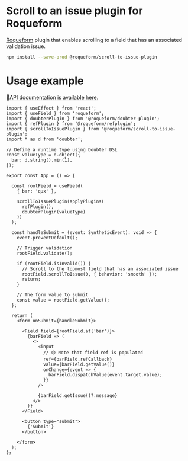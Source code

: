 # Scroll to an issue plugin for Roqueform

[Roqueform](https://github.com/smikhalevski/roqueform#readme) plugin that enables scrolling to a field that has an
associated validation issue.

```sh
npm install --save-prod @roqueform/scroll-to-issue-plugin
```

# Usage example

🔎[API documentation is available here.](https://smikhalevski.github.io/roqueform/modules/scroll_to_issue_plugin_src_main.html)

```tsx
import { useEffect } from 'react';
import { useField } from 'roqueform';
import { doubterPlugin } from '@roqueform/doubter-plugin';
import { refPlugin } from '@roqueform/refplugin';
import { scrollToIssuePlugin } from '@roqueform/scroll-to-issue-plugin';
import * as d from 'doubter';

// Define a runtime type using Doubter DSL
const valueType = d.object({
  bar: d.string().min(1),
});

export const App = () => {

  const rootField = useField(
    { bar: 'qux' },

    scrollToIssuePlugin(applyPlugins(
      refPlugin(),
      doubterPlugin(valueType)
    ))
  );

  const handleSubmit = (event: SyntheticEvent): void => {
    event.preventDefault();

    // Trigger validation
    rootField.validate();

    if (rootField.isInvalid()) {
      // Scroll to the topmost field that has an associated issue
      rootField.scrollToIssue(0, { behavior: 'smooth' });
      return;
    }

    // The form value to submit
    const value = rootField.getValue();
  };

  return (
    <form onSubmit={handleSubmit}>

      <Field field={rootField.at('bar')}>
        {barField => (
          <>
            <input
              // 🟡 Note that field ref is populated
              ref={barField.refCallback}
              value={barField.getValue()}
              onChange={event => {
                barField.dispatchValue(event.target.value);
              }}
            />

            {barField.getIssue()?.message}
          </>
        )}
      </Field>

      <button type="submit">
        {'Submit'}
      </button>

    </form>
  );
};
```
